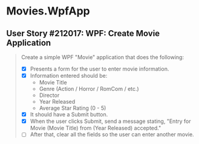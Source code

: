 Movies.WpfApp
=============

User Story #212017: WPF: Create Movie Application
-------------------------------------------------

> Create a simple WPF "Movie" application that does the following:
>
> - [x] Presents a form for the user to enter movie information.
> - [x] Information entered should be:
>   - Movie Title
>   - Genre (Action / Horror / RomCom / etc.)
>   - Director
>   - Year Released
>   - Average Star Rating (0 - 5)
> - [x] It should have a Submit button.
> - [x] When the user clicks Submit, send a message stating, "Entry for
>   Movie (Movie Title) from (Year Released) accepted."
> - [ ] After that, clear all the fields so the user can enter another
>   movie.

